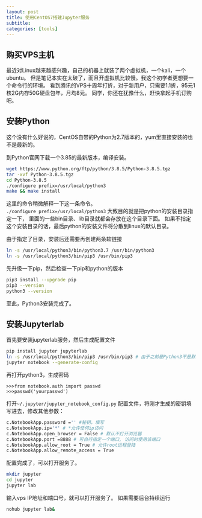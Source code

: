 ```yaml
---
layout: post
title: 使用CentOS7搭建Jupyter服务
subtitle: 
categories: [tools]
---
```



## 购买VPS主机

最近对Linux越来越感兴趣，自己的机器上就装了两个虚拟机，一个kali，一个ubuntu。
但是笔记本实在太破了，而且开虚拟机比较慢。我这个初学者更想要一个命令行的环境。
看到腾讯的VPS十周年打折，对于新用户，只需要1.1折，95元1核2G内存50G硬盘包年，月均8元。
同学，你还在犹豫什么，赶快拿起手机订购吧。

## 安装Python

这个没有什么好说的，CentOS自带的Python为2.7版本的，yum里直接安装的也不是最新的。  

到Python官网下载一个3.85的最新版本，编译安装。

```bash
wget https://www.python.org/ftp/python/3.8.5/Python-3.8.5.tgz
tar -xvf Python-3.8.5.tgz
cd Python-3.8.5
./configure prefix=/usr/local/python3
make && make install
```

这里的命令稍微解释一下这一条命令。  
`./configure prefix=/usr/local/python3`
大致目的就是把python的安装目录指定一下，
里面的一些bin目录、lib目录就都会存放在这个目录下面。
如果不指定这个安装目录的话，最后python的安装文件将分散到linux的默认目录。

由于指定了目录，安装后还需要再创建两条软链接

```bash
ln -s /usr/local/python3/bin/python3.7 /usr/bin/python3
ln -s /usr/local/python3/bin/pip3 /usr/bin/pip3
```

先升级一下pip，然后检查一下pip和python的版本

```bash
pip3 install --upgrade pip
pip3 --version
python3 --version
```

至此，Python3安装完成了。

## 安装Jupyterlab

首先要安装jupyterlab服务，然后生成配置文件

```bash
pip install jupyter jupyterlab
ln -s /usr/local/python3/bin/pip3 /usr/bin/pip3 # 由于之前是Python3不是默认安装，需要自己去创建链接
jupyter notebook --generate-config
```

再打开python3，生成密码

```python3
>>>from notebook.auth import passwd
>>>passwd('yourpasswd')
```

打开`~/.jupyter/jupyter_notebook_config.py` 配置文件，将刚才生成的密钥填写进去，修改其他参数：

```bash
c.NotebookApp.password ='' #秘钥，填写
c.NotebookApp.ip='*' # *允许任何ip访问
c.NotebookApp.open_browser = False # 默认不打开浏览器
c.NotebookApp.port =8888 # 可自行指定一个端口, 访问时使用该端口
c.NotebookApp.allow_root = True # 允许root远程登陆
c.NotebookApp.allow_remote_access = True 
```

配置完成了，可以打开服务了。

```bash
mkdir jupyter
cd jupyter
jupyter lab
```

输入vps IP地址和端口号，就可以打开服务了。
如果需要后台持续运行

```bash
nohub jupyter lab&
```
